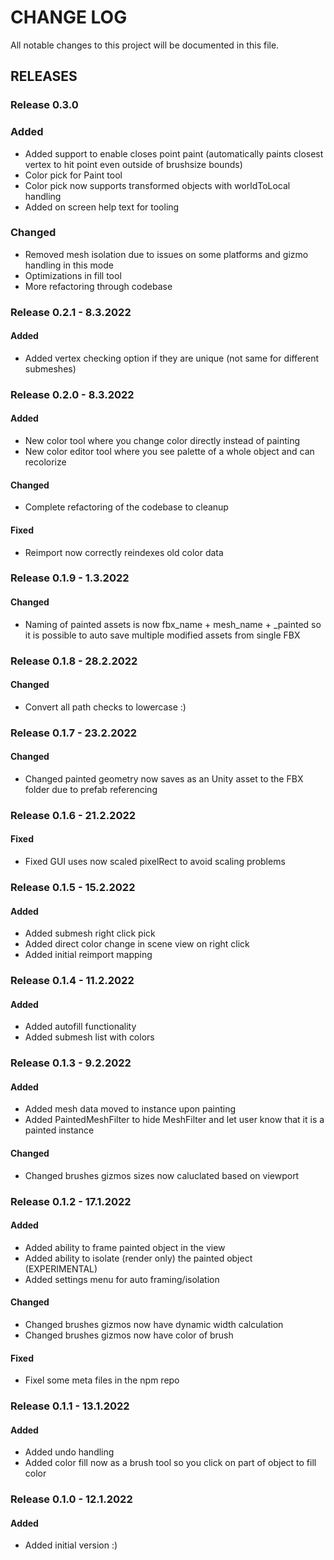 # CHANGE LOG

All notable changes to this project will be documented in this file.

## RELEASES

### Release 0.3.0

### Added

- Added support to enable closes point paint (automatically paints closest vertex to hit point even outside of brushsize bounds)
- Color pick for Paint tool
- Color pick now supports transformed objects with worldToLocal handling
- Added on screen help text for tooling

### Changed

- Removed mesh isolation due to issues on some platforms and gizmo handling in this mode
- Optimizations in fill tool
- More refactoring through codebase

### Release 0.2.1 - 8.3.2022

#### Added

- Added vertex checking option if they are unique (not same for different submeshes)

### Release 0.2.0 - 8.3.2022

#### Added

- New color tool where you change color directly instead of painting
- New color editor tool where you see palette of a whole object and can recolorize

#### Changed

- Complete refactoring of the codebase to cleanup

#### Fixed

- Reimport now correctly reindexes old color data

### Release 0.1.9 - 1.3.2022

#### Changed

- Naming of painted assets is now fbx_name + mesh_name + _painted so it is possible to auto save multiple modified assets from single FBX 

### Release 0.1.8 - 28.2.2022

#### Changed

- Convert all path checks to lowercase :)

### Release 0.1.7 - 23.2.2022

#### Changed

- Changed painted geometry now saves as an Unity asset to the FBX folder due to prefab referencing

### Release 0.1.6 - 21.2.2022

#### Fixed

- Fixed GUI uses now scaled pixelRect to avoid scaling problems

### Release 0.1.5 - 15.2.2022

#### Added

- Added submesh right click pick
- Added direct color change in scene view on right click
- Added initial reimport mapping

### Release 0.1.4 - 11.2.2022

#### Added

- Added autofill functionality
- Added submesh list with colors

### Release 0.1.3 - 9.2.2022

#### Added

- Added mesh data moved to instance upon painting
- Added PaintedMeshFilter to hide MeshFilter and let user know that it is a painted instance

#### Changed

- Changed brushes gizmos sizes now caluclated based on viewport

### Release 0.1.2 - 17.1.2022

#### Added

- Added ability to frame painted object in the view
- Added ability to isolate (render only) the painted object (EXPERIMENTAL)
- Added settings menu for auto framing/isolation

#### Changed

- Changed brushes gizmos now have dynamic width calculation
- Changed brushes gizmos now have color of brush

#### Fixed

- Fixel some meta files in the npm repo

### Release 0.1.1 - 13.1.2022

#### Added
- Added undo handling
- Added color fill now as a brush tool so you click on part of object to fill color

### Release 0.1.0 - 12.1.2022

#### Added
- Added initial version :)